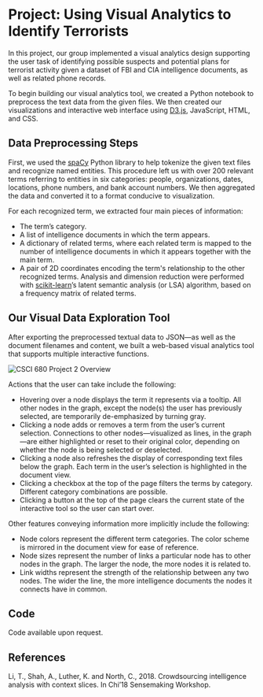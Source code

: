 # Project: Using Visual Analytics to Identify Terrorists

In this project, our group implemented a visual analytics design supporting the user task of identifying possible suspects and potential plans for terrorist activity given a dataset of FBI and CIA intelligence documents, as well as related phone records.

To begin building our visual analytics tool, we created a Python notebook to preprocess the text data from the given files. We then created our visualizations and interactive web interface using [D3.js](https://d3js.org/), JavaScript, HTML, and CSS.

## Data Preprocessing Steps

First, we used the [spaCy](https://spacy.io/) Python library to help tokenize the given text files and recognize named entities. This procedure left us with over 200 relevant terms referring to entities in six categories: people, organizations, dates, locations, phone numbers, and bank account numbers. We then aggregated the data and converted it to a format conducive to visualization.

For each recognized term, we extracted four main pieces of information:
* The term’s category.
* A list of intelligence documents in which the term appears.
* A dictionary of related terms, where each related term is mapped to the number of intelligence documents in which it appears together with the main term.
* A pair of 2D coordinates encoding the term's relationship to the other recognized terms. Analysis and dimension reduction were performed with [scikit-learn](https://scikit-learn.org/)’s latent semantic analysis (or LSA) algorithm, based on a frequency matrix of related terms.

## Our Visual Data Exploration Tool

After exporting the preprocessed textual data to JSON—as well as the document filenames and content, we built a web-based visual analytics tool that supports multiple interactive functions.

![CSCI 680 Project 2 Overview](https://user-images.githubusercontent.com/59906090/205465662-1921cd78-4362-4432-85e2-a41a34db459e.png)

Actions that the user can take include the following:
* Hovering over a node displays the term it represents via a tooltip. All other nodes in the graph, except the node(s) the user has previously selected, are temporarily de-emphasized by turning gray.
* Clicking a node adds or removes a term from the user’s current selection. Connections to other nodes—visualized as lines, in the graph—are either highlighted or reset to their original color, depending on whether the node is being selected or deselected.
* Clicking a node also refreshes the display of corresponding text files below the graph. Each term in the user’s selection is highlighted in the document view.
* Clicking a checkbox at the top of the page filters the terms by category. Different category combinations are possible.
* Clicking a button at the top of the page clears the current state of the interactive tool so the user can start over.

Other features conveying information more implicitly include the following:
* Node colors represent the different term categories. The color scheme is mirrored in the document view for ease of reference.
* Node sizes represent the number of links a particular node has to other nodes in the graph. The larger the node, the more nodes it is related to.
* Link widths represent the strength of the relationship between any two nodes. The wider the line, the more intelligence documents the nodes it connects have in common.

## Code

Code available upon request.

## References

Li, T., Shah, A., Luther, K. and North, C., 2018. Crowdsourcing intelligence analysis with context slices. In Chi’18 Sensemaking Workshop.
